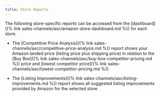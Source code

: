 ```yaml
---
title: Store Reports
---
```


The following store-specific reports can be accessed from the [dashboard]({% link sales-channels/asc/amazon-store-dashboard.md %}) for each store.

- The [Competitive Price Analysis]({% link sales-channels/asc/competitive-price-analysis.md %}) report shows your Amazon landed price (listing price plus shipping price) in relation to the [Buy Box]({% link sales-channels/asc/buy-box-competitor-pricing.md %}) price and [lowest competitor price]({% link sales-channels/asc/lowest-competitor-pricing.md %}).

- The [Listing Improvements]({% link sales-channels/asc/listing-improvements.md %}) report shows all suggested listing improvements provided by Amazon for the selected store.
